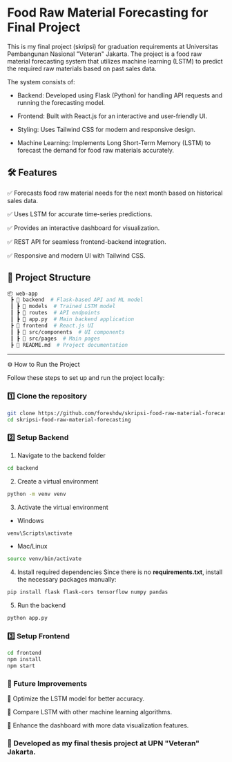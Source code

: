 # Food Raw Material Forecasting for Final Project
This is my final project (skripsi) for graduation requirements at Universitas Pembangunan Nasional "Veteran" Jakarta. The project is a food raw material forecasting system that utilizes machine learning (LSTM) to predict the required raw materials based on past sales data.

The system consists of:

- Backend: Developed using Flask (Python) for handling API requests and running the forecasting model.

- Frontend: Built with React.js for an interactive and user-friendly UI.

- Styling: Uses Tailwind CSS for modern and responsive design.

- Machine Learning: Implements Long Short-Term Memory (LSTM) to forecast the demand for food raw materials accurately.

## 🛠 Features
✅ Forecasts food raw material needs for the next month based on historical sales data.

✅ Uses LSTM for accurate time-series predictions.

✅ Provides an interactive dashboard for visualization.

✅ REST API for seamless frontend-backend integration.

✅ Responsive and modern UI with Tailwind CSS.

## 📂 Project Structure
```sh
📦 web-app
 ┣ 📂 backend  # Flask-based API and ML model
 ┃ ┣ 📂 models  # Trained LSTM model
 ┃ ┣ 📂 routes  # API endpoints
 ┃ ┣ 📜 app.py  # Main backend application
 ┣ 📂 frontend  # React.js UI
 ┃ ┣ 📜 src/components  # UI components
 ┃ ┣ 📜 src/pages  # Main pages
 ┣ 📜 README.md  # Project documentation
```
---
⚙️ How to Run the Project

Follow these steps to set up and run the project locally:

### 1️⃣ Clone the repository
```sh
git clone https://github.com/foreshdw/skripsi-food-raw-material-forecasting.git
cd skripsi-food-raw-material-forecasting
```

### 2️⃣ Setup Backend
1. Navigate to the backend folder
```sh
cd backend
```
2. Create a virtual environment
```sh
python -m venv venv
```
3. Activate the virtual environment
- Windows
```sh
venv\Scripts\activate
```
- Mac/Linux
```sh
source venv/bin/activate
```
4. Install required dependencies
Since there is no **requirements.txt**, install the necessary packages manually:
```sh
pip install flask flask-cors tensorflow numpy pandas
```
5. Run the backend
```sh
python app.py
```

### 3️⃣ Setup Frontend
```sh
cd frontend
npm install
npm start
```

### 🎯 Future Improvements
🔹 Optimize the LSTM model for better accuracy.

🔹 Compare LSTM with other machine learning algorithms.

🔹 Enhance the dashboard with more data visualization features.

### 📌 Developed as my final thesis project at UPN "Veteran" Jakarta.

